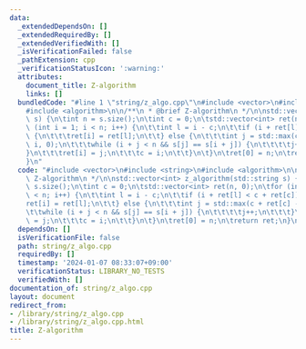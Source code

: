 ```yaml
---
data:
  _extendedDependsOn: []
  _extendedRequiredBy: []
  _extendedVerifiedWith: []
  _isVerificationFailed: false
  _pathExtension: cpp
  _verificationStatusIcon: ':warning:'
  attributes:
    document_title: Z-algorithm
    links: []
  bundledCode: "#line 1 \"string/z_algo.cpp\"\n#include <vector>\n#include <string>\n\
    #include <algorithm>\n\n/**\n * @brief Z-algorithm\n */\n\nstd::vector<int> z_algorithm(std::string\
    \ s) {\n\tint n = s.size();\n\tint c = 0;\n\tstd::vector<int> ret(n, 0);\n\tfor\
    \ (int i = 1; i < n; i++) {\n\t\tint l = i - c;\n\t\tif (i + ret[l] < c + ret[c])\
    \ {\n\t\t\tret[i] = ret[l];\n\t\t} else {\n\t\t\tint j = std::max(c + ret[c] -\
    \ i, 0);\n\t\t\twhile (i + j < n && s[j] == s[i + j]) {\n\t\t\t\tj++;\n\t\t\t\
    }\n\t\t\tret[i] = j;\n\t\t\tc = i;\n\t\t}\n\t}\n\tret[0] = n;\n\treturn ret;\n\
    }\n"
  code: "#include <vector>\n#include <string>\n#include <algorithm>\n\n/**\n * @brief\
    \ Z-algorithm\n */\n\nstd::vector<int> z_algorithm(std::string s) {\n\tint n =\
    \ s.size();\n\tint c = 0;\n\tstd::vector<int> ret(n, 0);\n\tfor (int i = 1; i\
    \ < n; i++) {\n\t\tint l = i - c;\n\t\tif (i + ret[l] < c + ret[c]) {\n\t\t\t\
    ret[i] = ret[l];\n\t\t} else {\n\t\t\tint j = std::max(c + ret[c] - i, 0);\n\t\
    \t\twhile (i + j < n && s[j] == s[i + j]) {\n\t\t\t\tj++;\n\t\t\t}\n\t\t\tret[i]\
    \ = j;\n\t\t\tc = i;\n\t\t}\n\t}\n\tret[0] = n;\n\treturn ret;\n}\n"
  dependsOn: []
  isVerificationFile: false
  path: string/z_algo.cpp
  requiredBy: []
  timestamp: '2024-01-07 08:33:07+09:00'
  verificationStatus: LIBRARY_NO_TESTS
  verifiedWith: []
documentation_of: string/z_algo.cpp
layout: document
redirect_from:
- /library/string/z_algo.cpp
- /library/string/z_algo.cpp.html
title: Z-algorithm
---
```

